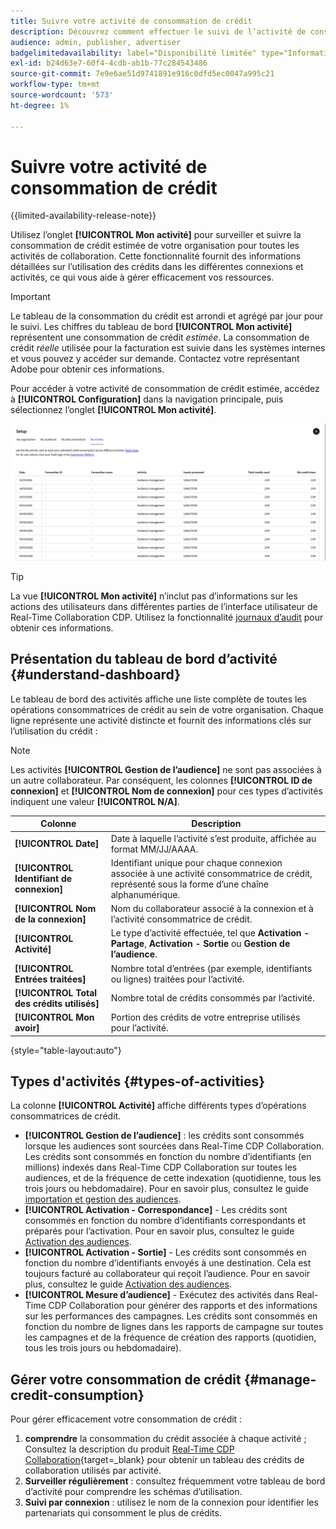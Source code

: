 ```yaml
---
title: Suivre votre activité de consommation de crédit
description: Découvrez comment effectuer le suivi de l’activité de consommation du crédit de votre organisation dans Real-Time CDP Collaboration.
audience: admin, publisher, advertiser
badgelimitedavailability: label="Disponibilité limitée" type="Informative" url="https://helpx.adobe.com/legal/product-descriptions/real-time-customer-data-platform-collaboration.html newtab=true"
exl-id: b24d63e7-60f4-4cdb-ab1b-77c284543486
source-git-commit: 7e9e6ae51d9741891e916c0dfd5ec0047a995c21
workflow-type: tm+mt
source-wordcount: '573'
ht-degree: 1%

---
```


# Suivre votre activité de consommation de crédit

{{limited-availability-release-note}}

Utilisez l’onglet **[!UICONTROL Mon activité]** pour surveiller et suivre la consommation de crédit estimée de votre organisation pour toutes les activités de collaboration. Cette fonctionnalité fournit des informations détaillées sur l’utilisation des crédits dans les différentes connexions et activités, ce qui vous aide à gérer efficacement vos ressources.

>[!IMPORTANT]
>
>Le tableau de la consommation du crédit est arrondi et agrégé par jour pour le suivi. Les chiffres du tableau de bord **[!UICONTROL Mon activité]** représentent une consommation de crédit *estimée*. La consommation de crédit *réelle* utilisée pour la facturation est suivie dans les systèmes internes et vous pouvez y accéder sur demande. Contactez votre représentant Adobe pour obtenir ces informations.

Pour accéder à votre activité de consommation de crédit estimée, accédez à **[!UICONTROL Configuration]** dans la navigation principale, puis sélectionnez l’onglet **[!UICONTROL Mon activité]**.

![Tableau de bord Mon activité affichant les détails de la consommation du crédit](/help/assets/setup/my-activity-credits/activity-dashboard.png)

>[!TIP]
>
>La vue **[!UICONTROL Mon activité]** n’inclut pas d’informations sur les actions des utilisateurs dans différentes parties de l’interface utilisateur de Real-Time Collaboration CDP. Utilisez la fonctionnalité [journaux d’audit](/help/guide/setup/audit-logs.md) pour obtenir ces informations.

## Présentation du tableau de bord d’activité {#understand-dashboard}

Le tableau de bord des activités affiche une liste complète de toutes les opérations consommatrices de crédit au sein de votre organisation. Chaque ligne représente une activité distincte et fournit des informations clés sur l’utilisation du crédit :

>[!NOTE]
>
>Les activités **[!UICONTROL Gestion de l’audience]** ne sont pas associées à un autre collaborateur. Par conséquent, les colonnes **[!UICONTROL ID de connexion]** et **[!UICONTROL Nom de connexion]** pour ces types d’activités indiquent une valeur **[!UICONTROL N/A]**.

| Colonne | Description |
|------------|--------------|
| **[!UICONTROL Date]** | Date à laquelle l’activité s’est produite, affichée au format MM/JJ/AAAA. |
| **[!UICONTROL Identifiant de connexion]** | Identifiant unique pour chaque connexion associée à une activité consommatrice de crédit, représenté sous la forme d’une chaîne alphanumérique. |
| **[!UICONTROL Nom de la connexion]** | Nom du collaborateur associé à la connexion et à l’activité consommatrice de crédit. |
| **[!UICONTROL Activité]** | Le type d’activité effectuée, tel que **Activation - Partage**, **Activation - Sortie** ou **Gestion de l’audience**. |
| **[!UICONTROL Entrées traitées]** | Nombre total d’entrées (par exemple, identifiants ou lignes) traitées pour l’activité. |
| **[!UICONTROL Total des crédits utilisés]** | Nombre total de crédits consommés par l’activité. |
| **[!UICONTROL Mon avoir]** | Portion des crédits de votre entreprise utilisés pour l’activité. |

{style="table-layout:auto"}

## Types d&#39;activités {#types-of-activities}

La colonne **[!UICONTROL Activité]** affiche différents types d’opérations consommatrices de crédit.

* **[!UICONTROL Gestion de l’audience]** : les crédits sont consommés lorsque les audiences sont sourcées dans Real-Time CDP Collaboration. Les crédits sont consommés en fonction du nombre d’identifiants (en millions) indexés dans Real-Time CDP Collaboration sur toutes les audiences, et de la fréquence de cette indexation (quotidienne, tous les trois jours ou hebdomadaire). Pour en savoir plus, consultez le guide [importation et gestion des audiences](/help/guide/setup/onboard-audiences.md).
* **[!UICONTROL Activation - Correspondance]** - Les crédits sont consommés en fonction du nombre d’identifiants correspondants et préparés pour l’activation. Pour en savoir plus, consultez le guide [Activation des audiences](/help/guide/collaborate/activate.md).
* **[!UICONTROL Activation - Sortie]** - Les crédits sont consommés en fonction du nombre d’identifiants envoyés à une destination. Cela est toujours facturé au collaborateur qui reçoit l’audience. Pour en savoir plus, consultez le guide [Activation des audiences](/help/guide/collaborate/activate.md).
* **[!UICONTROL Mesure d’audience]** - Exécutez des activités dans Real-Time CDP Collaboration pour générer des rapports et des informations sur les performances des campagnes. Les crédits sont consommés en fonction du nombre de lignes dans les rapports de campagne sur toutes les campagnes et de la fréquence de création des rapports (quotidien, tous les trois jours ou hebdomadaire).

## Gérer votre consommation de crédit {#manage-credit-consumption}

Pour gérer efficacement votre consommation de crédit :

1. **comprendre** la consommation du crédit associée à chaque activité ; Consultez la description du produit [Real-Time CDP Collaboration](https://helpx.adobe.com/legal/product-descriptions/real-time-customer-data-platform-collaboration.html){target=_blank} pour obtenir un tableau des crédits de collaboration utilisés par activité.
2. **Surveiller régulièrement** : consultez fréquemment votre tableau de bord d’activité pour comprendre les schémas d’utilisation.
3. **Suivi par connexion** : utilisez le nom de la connexion pour identifier les partenariats qui consomment le plus de crédits.

<!--

## Pagination and navigation

The activity list is paginated to improve performance and readability. Use the navigation controls at the bottom of the table to move between pages and adjust how many records you can view at once.

-->
